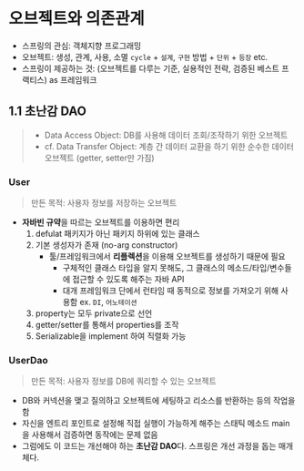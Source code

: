 # 오브젝트와 의존관계
- 스프링의 관심: 객체지향 프로그래밍
- 오브젝트: 생성, 관계, 사용, 소멸 `cycle` + `설계`, `구현` 방법 + `단위` + `등장` etc.
- 스프링이 제공하는 것: (오브젝트를 다루는 기준, 실용적인 전략, 검증된 베스트 프랙티스) as 프레임워크

## 1.1 초난감 DAO
> - Data Access Object: DB를 사용해 데이터 조회/조작하기 위한 오브젝트
> - cf. Data Transfer Object: 계층 간 데이터 교환을 하기 위한 순수한 데이터 오브젝트 (getter, setter만 가짐)

### User
> 만든 목적: 사용자 정보를 저장하는 오브젝트
- **자바빈 규약**을 따르는 오브젝트를 이용하면 편리
    1. defulat 패키지가 아닌 패키지 하위에 있는 클래스
    2. 기본 생성자가 존재 (no-arg constructor)
        + 툴/프레임워크에서 **리플렉션**을 이용해 오브젝트를 생성하기 때문에 필요
            * 구체적인 클래스 타입을 알지 못해도, 그 클래스의 메소드/타입/변수들에 접근할 수 있도록 해주는 자바 API
            * 대개 프레임워크 단에서 런타임 때 동적으로 정보를 가져오기 위해 사용함 ex. `DI`, `어노테이션`
    3. property는 모두 private으로 선언
    4. getter/setter를 통해서 properties를 조작
    5. Serializable을 implement 하여 직렬화 가능

### UserDao
> 만든 목적: 사용자 정보를 DB에 쿼리할 수 있는 오브젝트
- DB와 커넥션을 맺고 질의하고 오브젝트에 세팅하고 리소스를 반환하는 등의 작업을 함
- 자신을 엔트리 포인트로 설정해 직접 실행이 가능하게 해주는 스태틱 메소드 main을 사용해서 검증하면 동작에는 문제 없음
- 그럼에도 이 코드는 개선해야 하는 **초난감 DAO**다. 스프링은 개선 과정을 돕는 매개체다.


